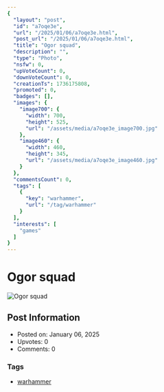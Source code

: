 ```yaml
---
{
  "layout": "post",
  "id": "a7oqe3e",
  "url": "/2025/01/06/a7oqe3e.html",
  "post_url": "/2025/01/06/a7oqe3e.html",
  "title": "Ogor squad",
  "description": "",
  "type": "Photo",
  "nsfw": 0,
  "upVoteCount": 0,
  "downVoteCount": 0,
  "creationTs": 1736175808,
  "promoted": 0,
  "badges": [],
  "images": {
    "image700": {
      "width": 700,
      "height": 525,
      "url": "/assets/media/a7oqe3e_image700.jpg"
    },
    "image460": {
      "width": 460,
      "height": 345,
      "url": "/assets/media/a7oqe3e_image460.jpg"
    }
  },
  "commentsCount": 0,
  "tags": [
    {
      "key": "warhammer",
      "url": "/tag/warhammer"
    }
  ],
  "interests": [
    "games"
  ]
}
---
```


# Ogor squad

![Ogor squad](/assets/media/a7oqe3e_image700.jpg)

## Post Information

- Posted on: January 06, 2025
- Upvotes: 0
- Comments: 0

### Tags

- [warhammer](/tag/warhammer)
